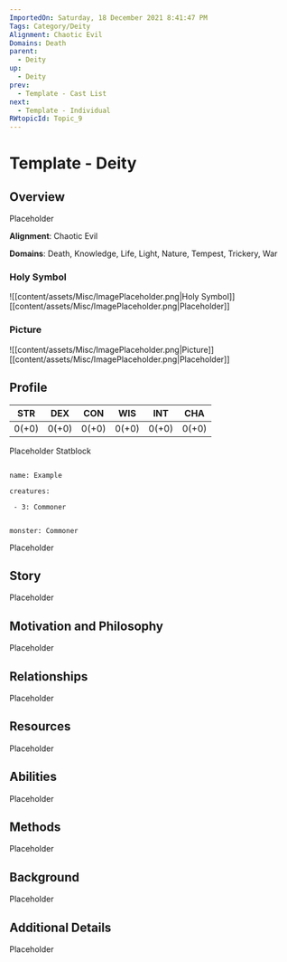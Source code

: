 ```yaml
---
ImportedOn: Saturday, 18 December 2021 8:41:47 PM
Tags: Category/Deity
Alignment: Chaotic Evil
Domains: Death
parent:
  - Deity
up:
  - Deity
prev:
  - Template - Cast List
next:
  - Template - Individual
RWtopicId: Topic_9
---
```

# Template - Deity
## Overview
Placeholder

**Alignment**: Chaotic Evil

**Domains**: Death, Knowledge, Life, Light, Nature, Tempest, Trickery, War

### Holy Symbol
![[content/assets/Misc/ImagePlaceholder.png|Holy Symbol]]
[[content/assets/Misc/ImagePlaceholder.png|Placeholder]]

### Picture
![[content/assets/Misc/ImagePlaceholder.png|Picture]]
[[content/assets/Misc/ImagePlaceholder.png|Placeholder]]

## Profile
| STR | DEX | CON | WIS | INT | CHA |
|---|---|---|---|---|---|
| 0(+0) | 0(+0) | 0(+0) | 0(+0) | 0(+0) | 0(+0) |

Placeholder Statblock

```encounter

name: Example

creatures:

 - 3: Commoner

```

```statblock

monster: Commoner

```

Placeholder

## Story
Placeholder

## Motivation and Philosophy
Placeholder

## Relationships
Placeholder

## Resources
Placeholder

## Abilities
Placeholder

## Methods
Placeholder

## Background
Placeholder

## Additional Details
Placeholder

